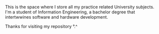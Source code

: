 This is the space where I store all my practice related University subjects. I'm a student of Information Engineering, a bachelor degree that intertwwines software and hardware development.

Thanks for visiting my repository °.^
